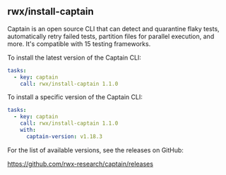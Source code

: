 ## rwx/install-captain

Captain is an open source CLI that can detect and quarantine flaky tests,
automatically retry failed tests, partition files for parallel execution,
and more. It's compatible with 15 testing frameworks.

To install the latest version of the Captain CLI:

```yaml
tasks:
  - key: captain
    call: rwx/install-captain 1.1.0
```

To install a specific version of the Captain CLI:

```yaml
tasks:
  - key: captain
    call: rwx/install-captain 1.1.0
    with:
      captain-version: v1.18.3
```

For the list of available versions, see the releases on GitHub:

https://github.com/rwx-research/captain/releases
